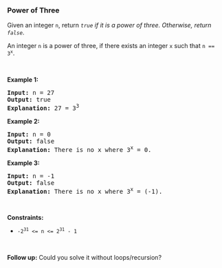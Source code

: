 
<h3>Power of Three</h3>
<div><p>Given an integer <code>n</code>, return <em><code>true</code> if it is a power of three. Otherwise, return <code>false</code></em>.</p>
<p>An integer <code>n</code> is a power of three, if there exists an integer <code>x</code> such that <code>n == 3<sup>x</sup></code>.</p>
<p> </p>
<p><strong>Example 1:</strong></p>
<pre><strong>Input:</strong> n = 27
<strong>Output:</strong> true
<strong>Explanation:</strong> 27 = 3<sup>3</sup>
</pre>
<p><strong>Example 2:</strong></p>
<pre><strong>Input:</strong> n = 0
<strong>Output:</strong> false
<strong>Explanation:</strong> There is no x where 3<sup>x</sup> = 0.
</pre>
<p><strong>Example 3:</strong></p>
<pre><strong>Input:</strong> n = -1
<strong>Output:</strong> false
<strong>Explanation:</strong> There is no x where 3<sup>x</sup> = (-1).
</pre>
<p> </p>
<p><strong>Constraints:</strong></p>
<ul>
<li><code>-2<sup>31</sup> &lt;= n &lt;= 2<sup>31</sup> - 1</code></li>
</ul>
<p> </p>
<strong>Follow up:</strong> Could you solve it without loops/recursion?</div>
